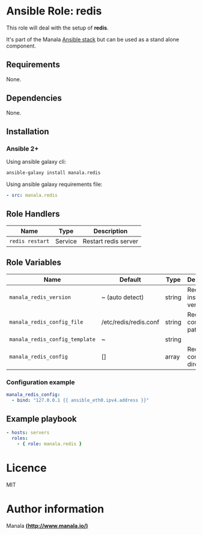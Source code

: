 # Ansible Role: redis

This role will deal with the setup of __redis__.

It's part of the Manala <a href="http://www.manala.io" target="_blank">Ansible stack</a> but can be used as a stand alone component.

## Requirements

None.

## Dependencies

None.

## Installation

### Ansible 2+

Using ansible galaxy cli:

```bash
ansible-galaxy install manala.redis
```

Using ansible galaxy requirements file:

```yaml
- src: manala.redis
```

## Role Handlers

| Name            | Type    | Description          |
| --------------- | ------- | -------------------- |
| `redis restart` | Service | Restart redis server |

## Role Variables

| Name                           | Default               | Type   | Description              |
| ------------------------------ | --------------------- | ------ | ------------------------ |
| `manala_redis_version`         | ~ (auto detect)       | string | Redis installed version. |
| `manala_redis_config_file`     | /etc/redis/redis.conf | string | Redis config file path.  |
| `manala_redis_config_template` | ~                     | string |                          |
| `manala_redis_config`          | []                    | array  | Redis config directives. |

### Configuration example

```yaml
manala_redis_config:
  - bind: "127.0.0.1 {{ ansible_eth0.ipv4.address }}"
```

## Example playbook

```yaml
- hosts: servers
  roles:
    - { role: manala.redis }
```

# Licence

MIT

# Author information

Manala [**(http://www.manala.io/)**](http://www.manala.io)
